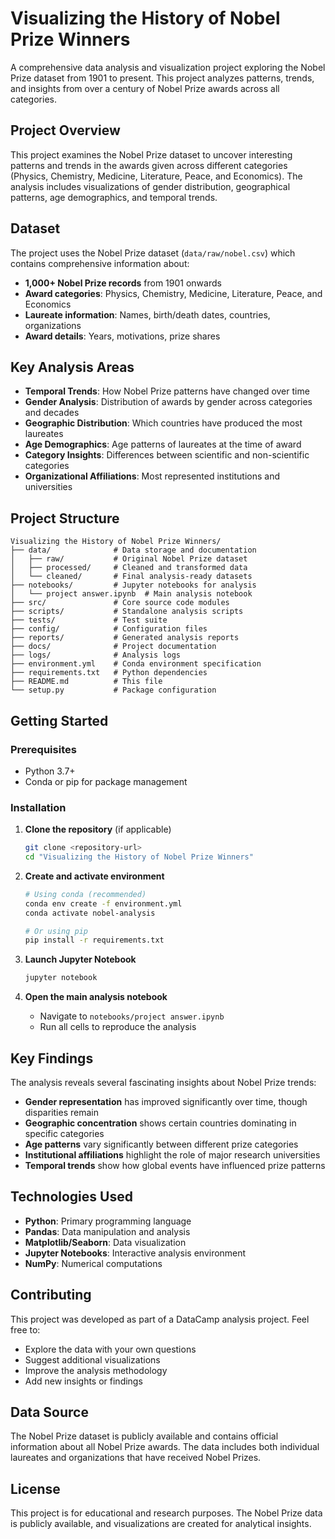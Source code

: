 # Visualizing the History of Nobel Prize Winners

A comprehensive data analysis and visualization project exploring the Nobel Prize dataset from 1901 to present. This project analyzes patterns, trends, and insights from over a century of Nobel Prize awards across all categories.

## Project Overview

This project examines the Nobel Prize dataset to uncover interesting patterns and trends in the awards given across different categories (Physics, Chemistry, Medicine, Literature, Peace, and Economics). The analysis includes visualizations of gender distribution, geographical patterns, age demographics, and temporal trends.

## Dataset

The project uses the Nobel Prize dataset (`data/raw/nobel.csv`) which contains comprehensive information about:
- **1,000+ Nobel Prize records** from 1901 onwards
- **Award categories**: Physics, Chemistry, Medicine, Literature, Peace, and Economics
- **Laureate information**: Names, birth/death dates, countries, organizations
- **Award details**: Years, motivations, prize shares

## Key Analysis Areas

- **Temporal Trends**: How Nobel Prize patterns have changed over time
- **Gender Analysis**: Distribution of awards by gender across categories and decades
- **Geographic Distribution**: Which countries have produced the most laureates
- **Age Demographics**: Age patterns of laureates at the time of award
- **Category Insights**: Differences between scientific and non-scientific categories
- **Organizational Affiliations**: Most represented institutions and universities

## Project Structure

```
Visualizing the History of Nobel Prize Winners/
├── data/              # Data storage and documentation
│   ├── raw/           # Original Nobel Prize dataset
│   ├── processed/     # Cleaned and transformed data
│   └── cleaned/       # Final analysis-ready datasets
├── notebooks/         # Jupyter notebooks for analysis
│   └── project answer.ipynb  # Main analysis notebook
├── src/               # Core source code modules
├── scripts/           # Standalone analysis scripts
├── tests/             # Test suite
├── config/            # Configuration files
├── reports/           # Generated analysis reports
├── docs/              # Project documentation
├── logs/              # Analysis logs
├── environment.yml    # Conda environment specification
├── requirements.txt   # Python dependencies
├── README.md          # This file
└── setup.py           # Package configuration
```

## Getting Started

### Prerequisites
- Python 3.7+
- Conda or pip for package management

### Installation

1. **Clone the repository** (if applicable)
   ```bash
   git clone <repository-url>
   cd "Visualizing the History of Nobel Prize Winners"
   ```

2. **Create and activate environment**
   ```bash
   # Using conda (recommended)
   conda env create -f environment.yml
   conda activate nobel-analysis

   # Or using pip
   pip install -r requirements.txt
   ```

3. **Launch Jupyter Notebook**
   ```bash
   jupyter notebook
   ```

4. **Open the main analysis notebook**
   - Navigate to `notebooks/project answer.ipynb`
   - Run all cells to reproduce the analysis

## Key Findings

The analysis reveals several fascinating insights about Nobel Prize trends:

- **Gender representation** has improved significantly over time, though disparities remain
- **Geographic concentration** shows certain countries dominating in specific categories
- **Age patterns** vary significantly between different prize categories
- **Institutional affiliations** highlight the role of major research universities
- **Temporal trends** show how global events have influenced prize patterns

## Technologies Used

- **Python**: Primary programming language
- **Pandas**: Data manipulation and analysis
- **Matplotlib/Seaborn**: Data visualization
- **Jupyter Notebooks**: Interactive analysis environment
- **NumPy**: Numerical computations

## Contributing

This project was developed as part of a DataCamp analysis project. Feel free to:
- Explore the data with your own questions
- Suggest additional visualizations
- Improve the analysis methodology
- Add new insights or findings

## Data Source

The Nobel Prize dataset is publicly available and contains official information about all Nobel Prize awards. The data includes both individual laureates and organizations that have received Nobel Prizes.

## License

This project is for educational and research purposes. The Nobel Prize data is publicly available, and visualizations are created for analytical insights.
